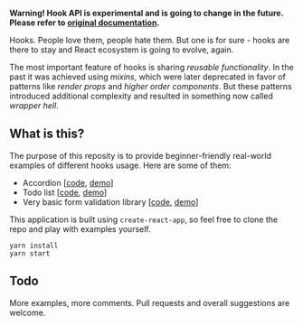 **Warning! Hook API is experimental and is going to change in the future. Please refer to [original documentation](https://reactjs.org/hooks).**

Hooks. People love them, people hate them. But one is for sure - hooks are there to stay and React ecosystem is going to evolve, again.

The most important feature of hooks is sharing _reusable functionality_. In the past it was achieved using _mixins_, which were later deprecated in favor of patterns like _render props_ and _higher order components_. But these patterns introduced additional complexity and resulted in something now called _wrapper hell_.

## What is this?

The purpose of this reposity is to provide beginner-friendly real-world examples of different hooks usage. Here are some of them:

* Accordion [[code](src/components/accordion), [demo](https://awesome-hooks.now.sh/accordion)]
* Todo list [[code](src/components/todo-list), [demo](https://awesome-hooks.now.sh/todo-list)]
* Very basic form validation library [[code](src/components/form-library), [demo](https://awesome-hooks.now.sh/form-library)]

This application is built using `create-react-app`, so feel free to clone the repo and play with examples yourself.

```
yarn install
yarn start
```
## Todo

More examples, more comments. Pull requests and overall suggestions are welcome.
